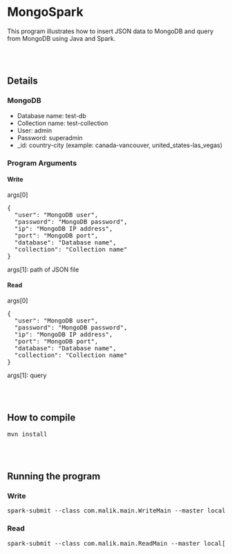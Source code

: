 # MongoSpark
This program illustrates how to insert JSON data to MongoDB and query from MongoDB using Java and Spark.

<br />
<br />

## Details
### MongoDB
* Database name: test-db
* Collection name: test-collection
* User: admin
* Password: superadmin
* _id: country-city (example: canada-vancouver, united_states-las_vegas)

### Program Arguments
#### Write
args[0]
<pre>
{
  "user": "MongoDB user",
  "password": "MongoDB password",
  "ip": "MongoDB IP address",
  "port": "MongoDB port",
  "database": "Database name",
  "collection": "Collection name"
}
</pre>

args[1]: path of JSON file

#### Read

args[0]
<pre>
{
  "user": "MongoDB user",
  "password": "MongoDB password",
  "ip": "MongoDB IP address",
  "port": "MongoDB port",
  "database": "Database name",
  "collection": "Collection name"
}
</pre>

args[1]: query

<br />
<br />

## How to compile
<pre>mvn install</pre>

<br />
<br />

## Running the program
### Write
<pre>
spark-submit --class com.malik.main.WriteMain --master local[2] malik/engine/MongoSpark-1.0-SNAPSHOT-jar-with-dependencies.jar '{"user":"admin","password":"superadmin","ip":"192.168.20.99","port":"27017","database":"test-db","collection":"test-collection"}' '/home/malik/data/city_attributes.json'
</pre>

### Read
<pre>
spark-submit --class com.malik.main.ReadMain --master local[2] malik/engine/MongoSpark-1.0-SNAPSHOT-jar-with-dependencies.jar '{"user":"admin","password":"superadmin","ip":"192.168.20.99","port":"27017","database":"test-db","collection":"test-collection"}' '{ $match: { country: "Canada" } }'
</pre>

